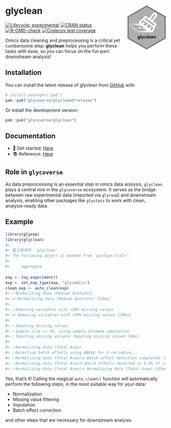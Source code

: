 
<!-- README.md is generated from README.Rmd. Please edit that file -->

# glyclean <a href="https://glycoverse.github.io/glyclean/"><img src="man/figures/logo.png" align="right" height="138" /></a>

<!-- badges: start -->

[![Lifecycle:
experimental](https://img.shields.io/badge/lifecycle-experimental-orange.svg)](https://lifecycle.r-lib.org/articles/stages.html#experimental)
[![CRAN
status](https://www.r-pkg.org/badges/version/glyclean)](https://CRAN.R-project.org/package=glyclean)
[![R-CMD-check](https://github.com/glycoverse/glyclean/actions/workflows/R-CMD-check.yaml/badge.svg)](https://github.com/glycoverse/glyclean/actions/workflows/R-CMD-check.yaml)
[![Codecov test
coverage](https://codecov.io/gh/glycoverse/glyclean/graph/badge.svg)](https://app.codecov.io/gh/glycoverse/glyclean)
<!-- badges: end -->

Omics data cleaning and preprocessing is a critical yet cumbersome step.
**glyclean** helps you perform these tasks with ease, so you can focus
on the fun part: downstream analysis!

## Installation

You can install the latest release of glyclean from
[GitHub](https://github.com/) with:

``` r
# install.packages("pak")
pak::pak("glycoverse/glyclean@*release")
```

Or install the development version:

``` r
pak::pak("glycoverse/glyclean")
```

## Documentation

-   🚀 Get started:
    [Here](https://glycoverse.github.io/glyclean/articles/glyclean.html)
-   📚 Reference:
    [Here](https://glycoverse.github.io/glyclean/reference/index.html)

## Role in `glycoverse`

As data preprocessing is an essential step in omics data analysis,
`glyclean` plays a central role in the `glycoverse` ecosystem. It serves
as the bridge between raw experimental data (imported via `glyread`) and
downstream analysis, enabling other packages like `glystats` to work
with clean, analysis-ready data.

## Example

``` r
library(glyexp)
library(glyclean)
#> 
#> 载入程序包：'glyclean'
#> The following object is masked from 'package:stats':
#> 
#>     aggregate

exp <- toy_experiment()
exp <- set_exp_type(exp, "glycomics")
clean_exp <- auto_clean(exp)
#> ℹ Normalizing data (Median Quotient)
#> ✔ Normalizing data (Median Quotient) [14ms]
#> 
#> ℹ Removing variables with >50% missing values
#> ✔ Removing variables with >50% missing values [39ms]
#> 
#> ℹ Imputing missing values
#> ℹ Sample size <= 30, using sample minimum imputation
#> ℹ Imputing missing values✔ Imputing missing values [9ms]
#> 
#> ℹ Normalizing data (Total Area)
#> ℹ Detecting batch effects using ANOVA for 4 variables...
#> ℹ Normalizing data (Total Area)✔ Batch effect detection completed. 0 out of 4 variables show significant batch effects (p < 0.05).
#> ℹ Normalizing data (Total Area)ℹ Batch effects detected in 0.0% of variables (<=10%). Skipping batch correction.
#> ℹ Normalizing data (Total Area)✔ Normalizing data (Total Area) [45ms]
```

Yes, that’s it! Calling the magical `auto_clean()` function will
automatically perform the following steps, in the most suitable way for
your data:

-   Normalization
-   Missing value filtering
-   Imputation
-   Batch effect correction

and other steps that are necessary for downstream analysis.
